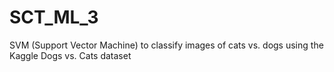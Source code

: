 # SCT_ML_3
SVM (Support Vector Machine) to classify images of cats vs. dogs using the Kaggle Dogs vs. Cats dataset

